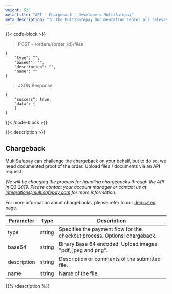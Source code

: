```yaml
---
weight: 520
meta_title: "API - Chargeback - Developers MultiSafepay"
meta_description: "In the MultiSafepay Documentation Center all relevant information regarding our Plugins and API. As well as Support pages for Payment Method, Tools and General Questions. You can also find the contact details of our Support Team and Integration Team."
---
```

{{< code-block >}}
> POST - /orders/{order_id}/files

```shell
{
    "type": "",
    "base64": "",
    "description": "",
    "name": ""
}
```

> JSON Response

```shell
{
    "success": true,
    "data": {
    }
}
```
{{< /code-block >}}

{{< description >}}
## Chargeback

MultiSafepay can challenge the chargeback on your behalf, but to do so, we need documented proof of the order.
Upload files / documents via an API request.

_We will be changing the process for handling chargebacks through the API in Q3 2019. Please contact your account manager or contact us at <integration@multisafepay.com> for more information_.

For more information about chargebacks, please refer to our [dedicated page](/payment-methods/creditcards/what-is-a-chargeback/).

| Parameter                   | Type      | Description                                                                                |
|-----------------------------|-----------|--------------------------------------------------------------------------------------------|
| type                        | string  | Specifies the payment flow for the checkout process. Options: chargeback. |
| base64                      | string  | Binary Base 64 encoded. Upload images "pdf, jpeg and png". |
| description                 | string  | Description or comments of the submitted file. |
| name                        | string  | Name of the file.
{{% /description %}}



